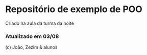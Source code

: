 # Repositório de exemplo de POO

Criado na aula da turma da noite

### Atualizado em 03/08

(c) João, Zezim & alunos